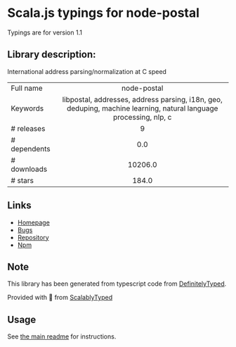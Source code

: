 
# Scala.js typings for node-postal

Typings are for version 1.1

## Library description:
International address parsing/normalization at C speed

|                    |                 |
| ------------------ | :-------------: |
| Full name          | node-postal |
| Keywords           | libpostal, addresses, address parsing, i18n, geo, deduping, machine learning, natural language processing, nlp, c |
| # releases         | 9 |
| # dependents       | 0.0 |
| # downloads        | 10206.0 |
| # stars            | 184.0 |

## Links
- [Homepage](https://github.com/openvenues/node-postal)
- [Bugs](https://github.com/openvenues/node-postal/issues)
- [Repository](https://github.com/openvenues/node-postal)
- [Npm](https://www.npmjs.com/package/node-postal)
    


## Note
This library has been generated from typescript code from [DefinitelyTyped](https://definitelytyped.org).

Provided with :purple_heart: from [ScalablyTyped](https://github.com/oyvindberg/ScalablyTyped)

## Usage
See [the main readme](../../readme.md) for instructions.


